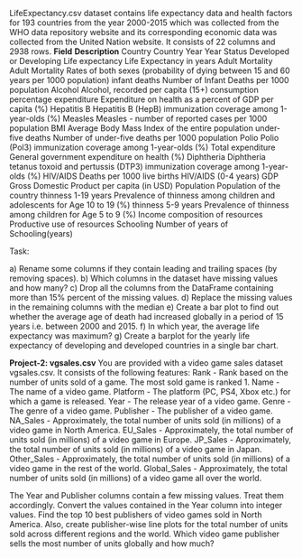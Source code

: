 
LifeExpectancy.csv dataset contains life expectancy data and health factors for 193 countries from the 
year 2000-2015 which was collected from the WHO data repository website and its corresponding economic
data was collected from the United Nation website. It consists of 22 columns and 2938 rows.
**Field**                **Description**
Country                    Country
Year                        Year
Status                    Developed or Developing
Life expectancy          Life Expectancy in years
Adult Mortality           Adult Mortality Rates of both sexes (probability of dying between 15 and 60 years per 1000 population)
infant deaths            Number of Infant Deaths per 1000 population
Alcohol                  Alcohol, recorded per capita (15+) consumption
percentage expenditure    Expenditure on health as a percent of GDP per capita (%)
Hepatitis B                Hepatitis B (HepB) immunization coverage among 1-year-olds (%)
Measles                    Measles - number of reported cases per 1000 population
BMI                        Average Body Mass Index of the entire population
under-five deaths         Number of under-five deaths per 1000 population
Polio                      Polio (Pol3) immunization coverage among 1-year-olds (%)
Total expenditure         General government expenditure on health (%)
Diphtheria                Diphtheria tetanus toxoid and pertussis (DTP3) immunization coverage among 1-year-olds (%)
HIV/AIDS                  Deaths per 1000 live births HIV/AIDS (0-4 years)
GDP                       Gross Domestic Product per capita (in USD)
Population                Population of the country
thinness 1-19 years        Prevalence of thinness among children and adolescents for Age 10 to 19 (%)
thinness 5-9 years          Prevalence of thinness among children for Age 5 to 9 (%)
Income composition of resources      Productive use of resources
Schooling                            Number of years of Schooling(years)

Task: 

a)  Rename some columns if they contain leading and trailing spaces (by removing spaces).
b)  Which columns in the dataset have missing values and how many?
c)   Drop all the columns from the DataFrame containing more than 15% percent of the missing values.
d)   Replace the missing values in the remaining columns with the median 
e)   Create a bar plot to find out whether the average age of death had increased globally in a period of 15 years i.e. between 2000 and 2015.
f)    In which year, the average life expectancy was maximum?
g)    Create a barplot for the yearly life expectancy of developing and developed countries in a single bar chart.



**Project-2: vgsales.csv**
You are provided with a video game sales dataset vgsales.csv. It consists of the following features:
Rank - Rank based on the number of units sold of a game. The most sold game is ranked 1.
Name - The name of a video game.
Platform - The platform (PC, PS4, Xbox etc.) for which a game is released.
Year - The release year of a video game.
Genre - The genre of a video game.
Publisher - The publisher of a video game.
NA_Sales - Approximately, the total number of units sold (in millions) of a video game in North America.
EU_Sales - Approximately, the total number of units sold (in millions) of a video game in Europe.
JP_Sales - Approximately, the total number of units sold (in millions) of a video game in Japan.
Other_Sales - Approximately, the total number of units sold (in millions) of a video game in the rest of the world.
Global_Sales - Approximately, the total number of units sold (in millions) of a video game all over the world.

The Year and Publisher columns contain a few missing values. Treat them accordingly.
Convert the values contained in the Year column into integer values.
Find the top 10 best publishers of video games sold in North America.
Also, create publisher-wise line plots for the total number of units sold across different regions and the world.
Which video game publisher sells the most number of units globally and how much?
